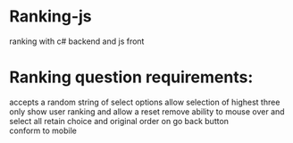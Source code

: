 # Ranking-js
ranking with c# backend and js front


# Ranking question requirements: 

accepts a random string of select options 
allow selection of highest three only
show user ranking and allow a reset 
remove ability to mouse over and select all 
retain choice and original order on go back button  
conform to mobile 
